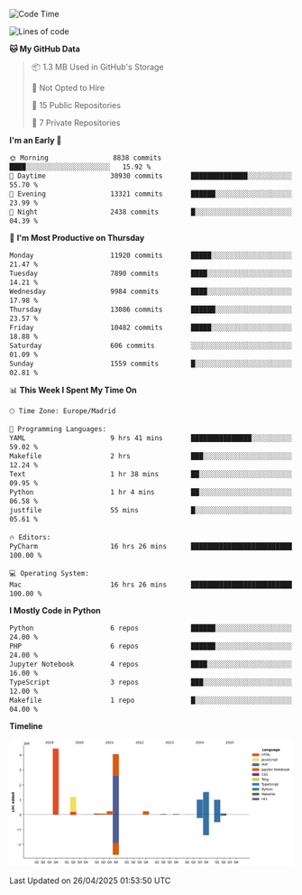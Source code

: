 <!--START_SECTION:waka-->
![Code Time](http://img.shields.io/badge/Code%20Time-791%20hrs%2012%20mins-blue)

![Lines of code](https://img.shields.io/badge/From%20Hello%20World%20I%27ve%20Written-13.9%20million%20lines%20of%20code-blue)

**🐱 My GitHub Data** 

> 📦 1.3 MB Used in GitHub's Storage 
 > 
> 🚫 Not Opted to Hire
 > 
> 📜 15 Public Repositories 
 > 
> 🔑 7 Private Repositories 
 > 
**I'm an Early 🐤** 

```text
🌞 Morning                8838 commits        ████░░░░░░░░░░░░░░░░░░░░░   15.92 % 
🌆 Daytime                30930 commits       ██████████████░░░░░░░░░░░   55.70 % 
🌃 Evening                13321 commits       ██████░░░░░░░░░░░░░░░░░░░   23.99 % 
🌙 Night                  2438 commits        █░░░░░░░░░░░░░░░░░░░░░░░░   04.39 % 
```
📅 **I'm Most Productive on Thursday** 

```text
Monday                   11920 commits       █████░░░░░░░░░░░░░░░░░░░░   21.47 % 
Tuesday                  7890 commits        ████░░░░░░░░░░░░░░░░░░░░░   14.21 % 
Wednesday                9984 commits        ████░░░░░░░░░░░░░░░░░░░░░   17.98 % 
Thursday                 13086 commits       ██████░░░░░░░░░░░░░░░░░░░   23.57 % 
Friday                   10482 commits       █████░░░░░░░░░░░░░░░░░░░░   18.88 % 
Saturday                 606 commits         ░░░░░░░░░░░░░░░░░░░░░░░░░   01.09 % 
Sunday                   1559 commits        █░░░░░░░░░░░░░░░░░░░░░░░░   02.81 % 
```


📊 **This Week I Spent My Time On** 

```text
🕑︎ Time Zone: Europe/Madrid

💬 Programming Languages: 
YAML                     9 hrs 41 mins       ███████████████░░░░░░░░░░   59.02 % 
Makefile                 2 hrs               ███░░░░░░░░░░░░░░░░░░░░░░   12.24 % 
Text                     1 hr 38 mins        ██░░░░░░░░░░░░░░░░░░░░░░░   09.95 % 
Python                   1 hr 4 mins         ██░░░░░░░░░░░░░░░░░░░░░░░   06.58 % 
justfile                 55 mins             █░░░░░░░░░░░░░░░░░░░░░░░░   05.61 % 

🔥 Editors: 
PyCharm                  16 hrs 26 mins      █████████████████████████   100.00 % 

💻 Operating System: 
Mac                      16 hrs 26 mins      █████████████████████████   100.00 % 
```

**I Mostly Code in Python** 

```text
Python                   6 repos             ██████░░░░░░░░░░░░░░░░░░░   24.00 % 
PHP                      6 repos             ██████░░░░░░░░░░░░░░░░░░░   24.00 % 
Jupyter Notebook         4 repos             ████░░░░░░░░░░░░░░░░░░░░░   16.00 % 
TypeScript               3 repos             ███░░░░░░░░░░░░░░░░░░░░░░   12.00 % 
Makefile                 1 repo              █░░░░░░░░░░░░░░░░░░░░░░░░   04.00 % 
```



**Timeline**

![Lines of Code chart](https://raw.githubusercontent.com/danisoronellas/danisoronellas/main/assets/bar_graph.png)


 Last Updated on 26/04/2025 01:53:50 UTC
<!--END_SECTION:waka-->

